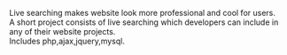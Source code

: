 Live searching makes website look more professional and cool for users.  
A short project consists of live searching which developers can include in any of their website  projects.       
Includes php,ajax,jquery,mysql.
